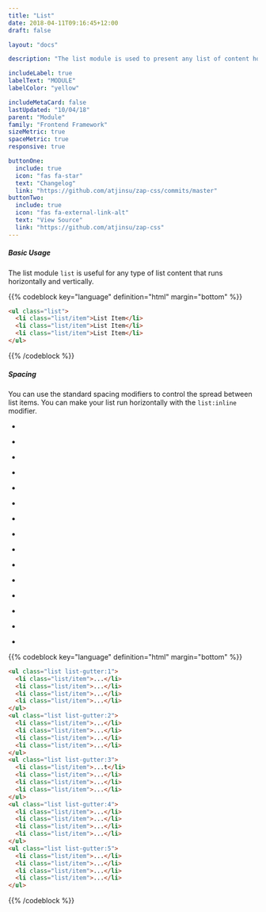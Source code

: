 ```yaml
---
title: "List"
date: 2018-04-11T09:16:45+12:00
draft: false

layout: "docs"

description: "The list module is used to present any list of content horizontally or vertically."

includeLabel: true
labelText: "MODULE"
labelColor: "yellow"

includeMetaCard: false
lastUpdated: "10/04/18"
parent: "Module"
family: "Frontend Framework"
sizeMetric: true
spaceMetric: true
responsive: true

buttonOne:
  include: true
  icon: "fas fa-star"
  text: "Changelog"
  link: "https://github.com/atjinsu/zap-css/commits/master"
buttonTwo:
  include: true
  icon: "fas fa-external-link-alt"
  text: "View Source"
  link: "https://github.com/atjinsu/zap-css"
---
```


##### Basic Usage

The list module `list` is useful for any type of list content that runs horizontally and vertically.

{{% codeblock key="language" definition="html" margin="bottom" %}}
```html
<ul class="list">
  <li class="list/item">List Item</li>
  <li class="list/item">List Item</li>
  <li class="list/item">List Item</li>
</ul>
```
{{% /codeblock %}}

##### Spacing

You can use the standard spacing modifiers to control the spread between list items. You can make your list run horizontally with the `list:inline` modifier.

<ul class="list list-gutter:1 list:inline margin-bottom:2" style="margin-left: 0">
  <li class="list/item">
    <div class="image border:sharp image-shape:square image-size:2 fill:primary">
    </div>
  </li>
  <li class="list/item">
    <div class="image border:sharp image-shape:square image-size:2 fill:primary">
    </div>
  </li>
  <li class="list/item">
    <div class="image border:sharp image-shape:square image-size:2 fill:primary">
    </div>
  </li>
</ul>

<ul class="list list-gutter:2 list:inline margin-bottom:2" style="margin-left: 0">
  <li class="list/item">
    <div class="image border:sharp image-shape:square image-size:2 fill:primary">
    </div>
  </li>
  <li class="list/item">
    <div class="image border:sharp image-shape:square image-size:2 fill:primary">
    </div>
  </li>
  <li class="list/item">
    <div class="image border:sharp image-shape:square image-size:2 fill:primary">
    </div>
  </li>
</ul>

<ul class="list list-gutter:3 list:inline margin-bottom:2" style="margin-left: 0">
  <li class="list/item">
    <div class="image border:sharp image-shape:square image-size:2 fill:primary">
    </div>
  </li>
  <li class="list/item">
    <div class="image border:sharp image-shape:square image-size:2 fill:primary">
    </div>
  </li>
  <li class="list/item">
    <div class="image border:sharp image-shape:square image-size:2 fill:primary">
    </div>
  </li>
</ul>

<ul class="list list-gutter:4 list:inline margin-bottom:2" style="margin-left: 0">
  <li class="list/item">
    <div class="image border:sharp image-shape:square image-size:2 fill:primary">
    </div>
  </li>
  <li class="list/item">
    <div class="image border:sharp image-shape:square image-size:2 fill:primary">
    </div>
  </li>
  <li class="list/item">
    <div class="image border:sharp image-shape:square image-size:2 fill:primary">
    </div>
  </li>
</ul>

<ul class="list list-gutter:5 list:inline margin-bottom:2" style="margin-left: 0">
  <li class="list/item">
    <div class="image border:sharp image-shape:square image-size:2 fill:primary">
    </div>
  </li>
  <li class="list/item">
    <div class="image border:sharp image-shape:square image-size:2 fill:primary">
    </div>
  </li>
  <li class="list/item">
    <div class="image border:sharp image-shape:square image-size:2 fill:primary">
    </div>
  </li>
</ul>


{{% codeblock key="language" definition="html" margin="bottom" %}}
```html
<ul class="list list-gutter:1">
  <li class="list/item">...</li>
  <li class="list/item">...</li>
  <li class="list/item">...</li>
  <li class="list/item">...</li>
</ul>
<ul class="list list-gutter:2">
  <li class="list/item">...</li>
  <li class="list/item">...</li>
  <li class="list/item">...</li>
  <li class="list/item">...</li>
</ul>
<ul class="list list-gutter:3">
  <li class="list/item">...t</li>
  <li class="list/item">...</li>
  <li class="list/item">...</li>
  <li class="list/item">...</li>
</ul>
<ul class="list list-gutter:4">
  <li class="list/item">...</li>
  <li class="list/item">...</li>
  <li class="list/item">...</li>
  <li class="list/item">...</li>
</ul>
<ul class="list list-gutter:5">
  <li class="list/item">...</li>
  <li class="list/item">...</li>
  <li class="list/item">...</li>
  <li class="list/item">...</li>
</ul>
```
{{% /codeblock %}}
